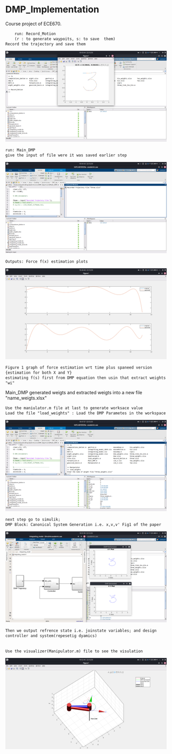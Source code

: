 # DMP_Implementation 
Course project of ECE670. 

<!-- >> run: Record_Motion    -->
		run: Record_Motion
		(r : to generate waypoits, s: to save  them)
	Record the trajectory and save them

<img src="Images/1.png">

<!-- >> run: Main_DMP -->

	run: Main_DMP
	give the input of file were it was saved earlier step
<img src="Images/2.png">

	Outputs: Force f(x) estimation plots
<img src="Images/4.png">

	Figure 1 graph of force estimation wrt time plus spaneed version
	{estimation for both X and Y}
	estimating f(s) first from DMP equation	then usin that extract weights "wi"

Main_DMP generated weigts and extracted weigts into a new file "name_weigts.xlsx"

	Use the maniulator.m file at last to generate worksace value
	Load the file "load_weights" : Load the DMP Parametes in the workspace

<img src="Images/6.png">

	next step go to simulik;
	DMP Block: Canonical System Generation i.e. x,v,v' Fig1 of the paper
<img src="Images/7.png">

		

	Then we output refrence state i.e. joinstate variables; and design controller and system(repesetig dyamics)
		

	Use the visualizer(Manipulator.m) file to see the visulation

<img src="Images/11.png">
